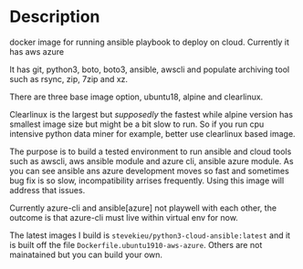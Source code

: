 # Description

docker image for running ansible playbook to deploy on cloud. Currently it has aws azure

It has git, python3, boto, boto3, ansible, awscli and populate archiving tool such as rsync, zip, 7zip and xz.

There are three base image option, ubuntu18, alpine and clearlinux. 

Clearlinux is the largest but *supposedly* the fastest while alpine version has smallest image size but might be a bit slow to run. So if you run cpu intensive python data miner for example, better use clearlinux based image.

The purpose is to build a tested environment to run ansible and cloud tools such as awscli, aws ansible module and azure cli, ansible azure module. As you can see ansible ans azure development moves so fast and sometimes bug fix is so slow, incompatibility arrises frequently. Using this image will address that issues.

Currently azure-cli and ansible[azure] not playwell with each other, the outcome is that azure-cli must live within virtual env for now.

The latest images I build is `stevekieu/python3-cloud-ansible:latest` and it is built off the file `Dockerfile.ubuntu1910-aws-azure`. Others are not mainatained but you can build your own.
